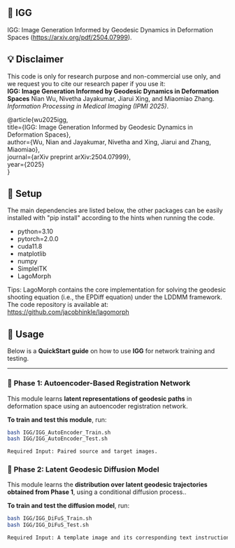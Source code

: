 ## 🧭 IGG

IGG: Image Generation Informed by Geodesic Dynamics in Deformation Spaces (https://arxiv.org/pdf/2504.07999).

## 💡 Disclaimer

This code is only for research purpose and non-commercial use only, and we request you to cite our research paper if you use it:  
**IGG: Image Generation Informed by Geodesic Dynamics in Deformation Spaces**
Nian Wu, Nivetha Jayakumar, Jiarui Xing, and Miaomiao Zhang. *Information Processing in Medical Imaging (IPMI 2025)*.

@article{wu2025igg,  
  title={IGG: Image Generation Informed by Geodesic Dynamics in Deformation Spaces},  
  author={Wu, Nian and Jayakumar, Nivetha and Xing, Jiarui and Zhang, Miaomiao},  
  journal={arXiv preprint arXiv:2504.07999},  
  year={2025}  
}

## 📌 Setup

The main dependencies are listed below, the other packages can be easily installed with "pip install" according to the hints when running the code.

* python=3.10
* pytorch=2.0.0
* cuda11.8
* matplotlib
* numpy
* SimpleITK
* LagoMorph

Tips:
LagoMorph contains the core implementation for solving the geodesic shooting equation (i.e., the EPDiff equation) under the LDDMM framework.
The code repository is available at: https://github.com/jacobhinkle/lagomorph


## 🚀 Usage

Below is a **QuickStart guide** on how to use **IGG** for network training and testing.

---

### 🔹 **Phase 1: Autoencoder-Based Registration Network**

This module learns **latent representations of geodesic paths** in deformation space using an autoencoder registration network.

**To train and test this module**, run:

```bash
bash IGG/IGG_AutoEncoder_Train.sh
bash IGG/IGG_AutoEncoder_Test.sh

Required Input: Paired source and target images. 
```


### 🔹 **Phase 2: Latent Geodesic Diffusion Model**

This module learns the **distribution over latent geodesic trajectories obtained from Phase 1**, using a conditional diffusion process..

**To train and test the diffusion model**, run:

```bash
bash IGG/IGG_DiFuS_Train.sh
bash IGG/IGG_DiFuS_Test.sh

Required Input: A template image and its corresponding text instruction.
```

